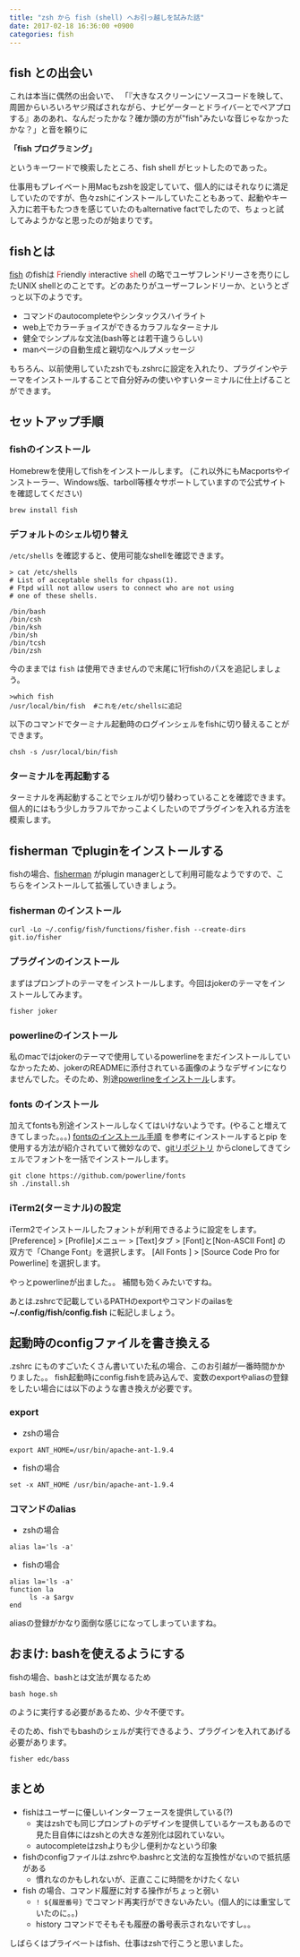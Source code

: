 ```yaml
---
title: "zsh から fish (shell) へお引っ越しを試みた話"
date: 2017-02-18 16:36:00 +0900
categories: fish
---
```


## fish との出会い
これは本当に偶然の出会いで、
「『大きなスクリーンにソースコードを映して、周囲からいろいろヤジ飛ばされながら、ナビゲーターとドライバーとでペアプロする』あのあれ、なんだったかな？確か頭の方が"fish"みたいな音じゃなかったかな？」と音を頼りに

**「fish プログラミング」**

というキーワードで検索したところ、fish shell がヒットしたのであった。

仕事用もプレイベート用Macもzshを設定していて、個人的にはそれなりに満足していたのですが、色々zshにインストールしていたこともあって、起動やキー入力に若干もたつきを感じていたのもalternative factでしたので、ちょっと試してみようかなと思ったのが始まりです。


## fishとは
[fish](https://fishshell.com/) のfishは <span style="color: #d32f2f">F</span>riendly <span style="color: #d32f2f">i</span>nteractive <span style="color: #d32f2f">sh</span>ell の略でユーザフレンドリーさを売りにしたUNIX shellとのことです。どのあたりがユーザーフレンドリーか、というとざっと以下のようです。

* コマンドのautocompleteやシンタックスハイライト
* web上でカラーチョイスができるカラフルなターミナル
* 健全でシンプルな文法(bash等とは若干違うらしい)
* manページの自動生成と親切なヘルプメッセージ

もちろん、以前使用していたzshでも.zshrcに設定を入れたり、プラグインやテーマをインストールすることで自分好みの使いやすいターミナルに仕上げることができます。


## セットアップ手順
### fishのインストール
Homebrewを使用してfishをインストールします。
(これ以外にもMacportsやインストーラー、Windows版、tarboll等様々サポートしていますので公式サイトを確認してください)
```
brew install fish
```

### デフォルトのシェル切り替え
`/etc/shells` を確認すると、使用可能なshellを確認できます。
```
> cat /etc/shells
# List of acceptable shells for chpass(1).
# Ftpd will not allow users to connect who are not using
# one of these shells.

/bin/bash
/bin/csh
/bin/ksh
/bin/sh
/bin/tcsh
/bin/zsh
```

今のままでは `fish` は使用できませんので末尾に1行fishのパスを追記しましょう。

```
>which fish
/usr/local/bin/fish  #これを/etc/shellsに追記
```

以下のコマンドでターミナル起動時のログインシェルをfishに切り替えることができます。

```
chsh -s /usr/local/bin/fish
```

### ターミナルを再起動する
ターミナルを再起動することでシェルが切り替わっていることを確認できます。
個人的にはもう少しカラフルでかっこよくしたいのでプラグインを入れる方法を模索します。

## fisherman でpluginをインストールする

fishの場合、[fisherman](https://fisherman.github.io/) がplugin managerとして利用可能なようですので、こちらをインストールして拡張していきましょう。

### fisherman のインストール
```
curl -Lo ~/.config/fish/functions/fisher.fish --create-dirs git.io/fisher
```

### プラグインのインストール
まずはプロンプトのテーマをインストールします。今回はjokerのテーマをインストールしてみます。
```
fisher joker
```

### powerlineのインストール
私のmacではjokerのテーマで使用しているpowerlineをまだインストールしていなかったため、jokerのREADMEに添付されている画像のようなデザインになりませんでした。そのため、別途[powerlineをインストール](https://powerline.readthedocs.io/en/master/installation.html#pip-installation)します。

### fonts のインストール
加えてfontsも別途インストールしなくてはいけないようです。(やること増えてきてしまった。。。)
[fontsのインストール手順](https://powerline.readthedocs.io/en/latest/installation/linux.html#font-installation) を参考にインストールするとpip を使用する方法が紹介されていて微妙なので、[gitリポジトリ](https://github.com/powerline/fonts) からcloneしてきてシェルでフォントを一括でインストールします。

```
git clone https://github.com/powerline/fonts
sh ./install.sh
```

### iTerm2(ターミナル)の設定
iTerm2でインストールしたフォントが利用できるように設定をします。
[Preference] > [Profile]メニュー > [Text]タブ > [Font]と[Non-ASCII Font] の双方で「Change Font」を選択します。
[All Fonts ] > [Source Code Pro for Powerline] を選択します。

やっとpowerlineが出ました。。
補間も効くみたいですね。

あとは.zshrcで記載しているPATHのexportやコマンドのailasを **~/.config/fish/config.fish** に転記しましょう。

## 起動時のconfigファイルを書き換える
.zshrc にものすごいたくさん書いていた私の場合、このお引越が一番時間かかりました。。
fish起動時にconfig.fishを読み込んで、変数のexportやaliasの登録をしたい場合には以下のような書き換えが必要です。

### export
* zshの場合
```
export ANT_HOME=/usr/bin/apache-ant-1.9.4
```
* fishの場合
```
set -x ANT_HOME /usr/bin/apache-ant-1.9.4
```

### コマンドのalias
* zshの場合
```
alias la='ls -a'
```
* fishの場合
```
alias la='ls -a'
function la
     ls -a $argv
end
```

aliasの登録がかなり面倒な感じになってしまっていますね。

## おまけ: bashを使えるようにする
fishの場合、bashとは文法が異なるため
```
bash hoge.sh
```
のように実行する必要があるため、少々不便です。

そのため、fishでもbashのシェルが実行できるよう、プラグインを入れてあげる必要があります。

```
fisher edc/bass
```


## まとめ
* fishはユーザーに優しいインターフェースを提供している(?)
  - 実はzshでも同じプロンプトのデザインを提供しているケースもあるので見た目自体にはzshとの大きな差別化は図れていない。
  - autocompleteはzshよりも少し便利かなという印象
* fishのconfigファイルは.zshrcや.bashrcと文法的な互換性がないので抵抗感がある
  - 慣れなのかもしれないが、正直ここに時間をかけたくない
* fish の場合、コマンド履歴に対する操作がちょっと弱い
  -  `! ${履歴番号}` でコマンド再実行ができないみたい。(個人的には重宝していたのに。。)
  - history コマンドでそもそも履歴の番号表示されないですし。。

しばらくはプライベートはfish、仕事はzshで行こうと思いました。